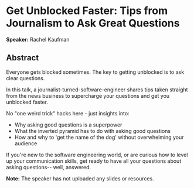 ﻿# Get Unblocked Faster: Tips from Journalism to Ask Great Questions

**Speaker:** Rachel Kaufman

## Abstract

Everyone gets blocked sometimes. The key to getting unblocked is to ask clear questions.

In this talk, a journalist-turned-software-engineer shares tips taken straight from the news business to supercharge your questions and get you unblocked faster.

No "one weird trick" hacks here - just insights into:
- Why asking good questions is a superpower
- What the inverted pyramid has to do with asking good questions
- How and why to 'get the name of the dog' without overwhelming your audience

If you're new to the software engineering world, or are curious how to level up your communication skills, get ready to have all your questions about asking questions-- well, answered.

**Note:** The speaker has not uploaded any slides or resources.
